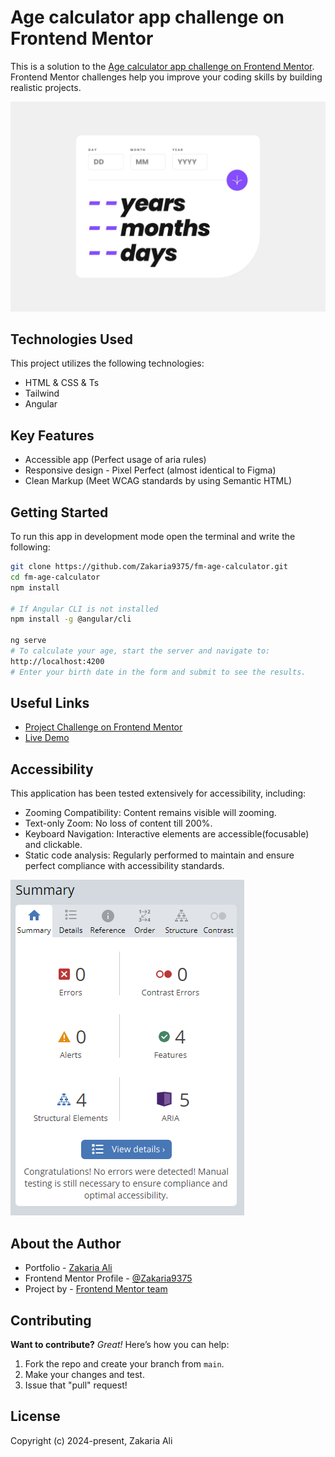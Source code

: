 # Age calculator app challenge on Frontend Mentor

This is a solution to the [Age calculator app challenge on Frontend Mentor](https://www.frontendmentor.io/challenges/age-calculator-app-dF9DFFpj-Q). Frontend Mentor challenges help you improve your coding skills by building realistic projects.  

![Design preview](./design/desktop-design.jpg)

## Technologies Used

This project utilizes the following technologies:

* HTML & CSS & Ts
* Tailwind
* Angular  

## Key Features

* Accessible app (Perfect usage of aria rules)
* Responsive design - Pixel Perfect (almost identical to Figma)
* Clean Markup (Meet WCAG standards by using Semantic HTML)

## Getting Started

To run this app in development mode open the terminal and write the following:

```sh  
git clone https://github.com/Zakaria9375/fm-age-calculator.git   
cd fm-age-calculator  
npm install

# If Angular CLI is not installed
npm install -g @angular/cli

ng serve
# To calculate your age, start the server and navigate to:
http://localhost:4200
# Enter your birth date in the form and submit to see the results.
```

## Useful Links

* [Project Challenge on Frontend Mentor](https://www.frontendmentor.io/challenges/age-calculator-app-dF9DFFpj-Q)  
* [Live Demo](https://za-age-calculator.netlify.app/)

## Accessibility

This application has been tested extensively for accessibility, including:

* Zooming Compatibility: Content remains visible will zooming.
* Text-only Zoom: No loss of content till 200%.
* Keyboard Navigation: Interactive elements are accessible(focusable) and clickable.
* Static code analysis: Regularly performed to maintain and ensure perfect compliance with accessibility standards.

![Accessibility test](./src/assets/access.png)

## About the Author

* Portfolio - [Zakaria Ali](https://zaportfolio.com/)
* Frontend Mentor Profile - [@Zakaria9375](https://www.frontendmentor.io/profile/Zakaria9375)
* Project by - [Frontend Mentor team](https://www.frontendmentor.io/)

## Contributing

**Want to contribute?** *Great!* Here’s how you can help:

1. Fork the repo and create your branch from `main`.
2. Make your changes and test.
3. Issue that "pull" request!

## License


Copyright (c) 2024-present, Zakaria Ali

